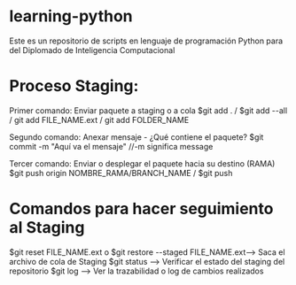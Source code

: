 # learning-python
Este es un repositorio de scripts en lenguaje de programación Python para del Diplomado de Inteligencia Computacional

# Proceso Staging: 

Primer comando: Enviar paquete a staging o a cola
$git add . / $git add --all / git add FILE_NAME.ext / git add FOLDER_NAME

Segundo comando: Anexar mensaje - ¿Qué contiene el paquete?
$git commit -m "Aquí va el mensaje" //-m significa message

Tercer comando: Enviar o desplegar el paquete hacia su destino (RAMA)
$git push origin NOMBRE_RAMA/BRANCH_NAME / $git push

# Comandos para hacer seguimiento al Staging
$git reset FILE_NAME.ext o $git restore --staged FILE_NAME.ext--> Saca el archivo de cola de Staging
$git status --> Verificar el estado del staging del repositorio
$git log --> Ver la trazabilidad o log de cambios realizados